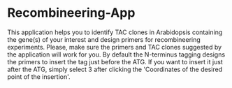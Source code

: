 # Recombineering-App
This application helps you to identify TAC clones in Arabidopsis containing the gene(s) of your interest and design primers for recombineering experiments.
Please, make sure the primers and TAC clones suggested by the application will work for you. By default the N-terminus tagging designs the primers to insert the tag just before the ATG. If you want to insert it just after the ATG, simply select 3 after clicking the 'Coordinates of the desired point of the insertion'. 
